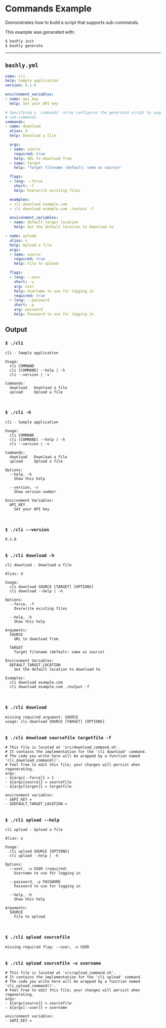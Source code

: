 # Commands Example

Demonstrates how to build a script that supports sub-commands.

This example was generated with:

```bash
$ bashly init
$ bashly generate
```

-----

## `bashly.yml`

````yaml
name: cli
help: Sample application
version: 0.1.0

environment_variables:
- name: api_key
  help: Set your API key

# Specifying a `commands` array configures the generated script to support
# sub-commands.
commands:
- name: download
  alias: d
  help: Download a file

  args:
  - name: source
    required: true
    help: URL to download from
  - name: target
    help: "Target filename (default: same as source)"

  flags:
  - long: --force
    short: -f
    help: Overwrite existing files

  examples:
  - cli download example.com
  - cli download example.com ./output -f

  environment_variables:
  - name: default_target_location
    help: Set the default location to download to

- name: upload
  alias: u
  help: Upload a file
  args:
  - name: source
    required: true
    help: File to upload

  flags:
  - long: --user
    short: -u
    arg: user
    help: Username to use for logging in
    required: true
  - long: --password
    short: -p
    arg: password
    help: Password to use for logging in
````



## Output

### `$ ./cli`

````shell
cli - Sample application

Usage:
  cli COMMAND
  cli [COMMAND] --help | -h
  cli --version | -v

Commands:
  download   Download a file
  upload     Upload a file



````

### `$ ./cli -h`

````shell
cli - Sample application

Usage:
  cli COMMAND
  cli [COMMAND] --help | -h
  cli --version | -v

Commands:
  download   Download a file
  upload     Upload a file

Options:
  --help, -h
    Show this help

  --version, -v
    Show version number

Environment Variables:
  API_KEY
    Set your API key



````

### `$ ./cli --version`

````shell
0.1.0


````

### `$ ./cli download -h`

````shell
cli download - Download a file

Alias: d

Usage:
  cli download SOURCE [TARGET] [OPTIONS]
  cli download --help | -h

Options:
  --force, -f
    Overwrite existing files

  --help, -h
    Show this help

Arguments:
  SOURCE
    URL to download from

  TARGET
    Target filename (default: same as source)

Environment Variables:
  DEFAULT_TARGET_LOCATION
    Set the default location to download to

Examples:
  cli download example.com
  cli download example.com ./output -f



````

### `$ ./cli download`

````shell
missing required argument: SOURCE
usage: cli download SOURCE [TARGET] [OPTIONS]


````

### `$ ./cli download sourcefile targetfile -f`

````shell
# This file is located at 'src/download_command.sh'.
# It contains the implementation for the 'cli download' command.
# The code you write here will be wrapped by a function named 'cli_download_command()'.
# Feel free to edit this file; your changes will persist when regenerating.
args:
- ${args[--force]} = 1
- ${args[source]} = sourcefile
- ${args[target]} = targetfile

environment variables:
- $API_KEY = 
- $DEFAULT_TARGET_LOCATION = 


````

### `$ ./cli upload --help`

````shell
cli upload - Upload a file

Alias: u

Usage:
  cli upload SOURCE [OPTIONS]
  cli upload --help | -h

Options:
  --user, -u USER (required)
    Username to use for logging in

  --password, -p PASSWORD
    Password to use for logging in

  --help, -h
    Show this help

Arguments:
  SOURCE
    File to upload



````

### `$ ./cli upload sourcefile`

````shell
missing required flag: --user, -u USER


````

### `$ ./cli upload sourcefile -u username`

````shell
# This file is located at 'src/upload_command.sh'.
# It contains the implementation for the 'cli upload' command.
# The code you write here will be wrapped by a function named 'cli_upload_command()'.
# Feel free to edit this file; your changes will persist when regenerating.
args:
- ${args[source]} = sourcefile
- ${args[--user]} = username

environment variables:
- $API_KEY = 


````



